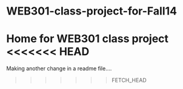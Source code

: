 WEB301-class-project-for-Fall14
===============================

Home for WEB301 class project 
<<<<<<< HEAD
=======


Making another change in a readme file....
>>>>>>> FETCH_HEAD
